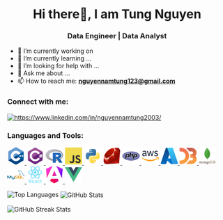 <h1 align="center">Hi there👋, I am Tung Nguyen</h1>
<h3 align="center">Data Engineer | Data Analyst</h3>

- 🔭 I’m currently working on 
- 🌱 I’m currently learning ...
- 🤔 I’m looking for help with ...
- 💬 Ask me about ...
- 📫 How to reach me: **nguyennamtung123@gmail.com**

  
<h3 align="left">Connect with me:</h3>
<p align="left">
<a href="https://www.linkedin.com/in/nguyennamtung2003/" target="blank"><img align="center" src="https://raw.githubusercontent.com/rahuldkjain/github-profile-readme-generator/master/src/images/icons/Social/linked-in-alt.svg" alt="https://www.linkedin.com/in/nguyennamtung2003/" height="30" width="40" /></a>
</p>

<h3 align="left">Languages and Tools:</h3>
<p align="left"> 
<a href="https://www.w3schools.com/cpp/" target="_blank" rel="noreferrer"> <img src="https://raw.githubusercontent.com/devicons/devicon/master/icons/cplusplus/cplusplus-original.svg" alt="cplusplus" width="40" height="40"/> </a> 
<a href="https://www.w3schools.com/cs/" target="_blank" rel="noreferrer"> <img src="https://raw.githubusercontent.com/devicons/devicon/master/icons/csharp/csharp-original.svg" alt="csharp" width="40" height="40"/> </a> 
<a href="" target="_blank" rel="noreferrer"> <img src="https://github.com/devicons/devicon/blob/master/icons/r/r-original.svg" alt="R-language" width="40" height="40" /> </a>
<a href="https://developer.mozilla.org/en-US/docs/Web/JavaScript" target="_blank" rel="noreferrer"> <img src="https://raw.githubusercontent.com/devicons/devicon/master/icons/javascript/javascript-original.svg" alt="javascript" width="40" height="40"/> </a>
<a href="https://www.postgresql.org" target="_blank" rel="noreferrer"> <img src="https://raw.githubusercontent.com/devicons/devicon/master/icons/python/python-original.svg" alt="python" width="40" height="40"/> </a>
<a href="https://www.ruby-lang.org/en/" target="_blank" rel="noreferrer"> <img src="https://raw.githubusercontent.com/devicons/devicon/master/icons/ruby/ruby-original.svg" alt="ruby" width="40" height="40"/> </a>
<a href="https://www.php.net" target="_blank" rel="noreferrer"> <img src="https://raw.githubusercontent.com/devicons/devicon/master/icons/php/php-original.svg" alt="php" width="40" height="40"/> </a>
<a href="" target="_blank" rel="noreferrer"> <img src="https://github.com/devicons/devicon/blob/master/icons/amazonwebservices/amazonwebservices-original-wordmark.svg" alt="aws" width="40" height="40" /> </a>
<a href="" target="_blank" rel="noreferrer"> <img src="https://github.com/devicons/devicon/blob/master/icons/azure/azure-original.svg" alt="azure" width="40" height="40" /> </a>
<a href="" target="_blank" rel="noreferrer"> <img src="https://raw.githubusercontent.com/devicons/devicon/master/icons/d3js/d3js-original.svg" alt="d3js" width="40" height="40"/> </a> 
<!--<a href="https://www.w3.org/html/" target="_blank" rel="noreferrer"> <img src="https://raw.githubusercontent.com/devicons/devicon/master/icons/html5/html5-original-wordmark.svg" alt="html5" width="40" height="40"/> </a> -->
<a href="" target="_blank" rel="noreferrer"> <img src="https://raw.githubusercontent.com/devicons/devicon/master/icons/mongodb/mongodb-original-wordmark.svg" alt="mongodb" width="40" height="40"/> </a> 
<a href="https://www.mysql.com/" target="_blank" rel="noreferrer"> <img src="https://raw.githubusercontent.com/devicons/devicon/master/icons/mysql/mysql-original-wordmark.svg" alt="mysql" width="40" height="40"/> </a>  
<!-- ADDS ON -->
<a href="https://reactjs.org/" target="_blank" rel="noreferrer"> <img src="https://raw.githubusercontent.com/devicons/devicon/master/icons/react/react-original-wordmark.svg" alt="react" width="40" height="40"/> </a> 
<a href="" target="_blank" rel="noreferrer"> <img src="https://github.com/devicons/devicon/blob/master/icons/angular/angular-original.svg" alt="angular" width="40" height="40" /> </a>
<a href="" target="_blank" rel="noreferrer"> <img src="https://github.com/devicons/devicon/blob/master/icons/vuejs/vuejs-original.svg" alt="vuejs" width="40" height="40" /> </a>
</p>

<p><img align="left" src="https://github-readme-stats.vercel.app/api/top-langs?username=roxnguyen1612&show_icons=true&locale=en&layout=compact" alt="Top Languages" /></p>

<p>&nbsp;<img align="center" src="https://github-readme-stats.vercel.app/api?username=roxnguyen1612&show_icons=true&locale=en" alt="GitHub Stats" /></p>

<p><img align="center" src="https://github-readme-streak-stats.herokuapp.com/?user=roxnguyen1612&" alt="GitHub Streak Stats" /></p>
